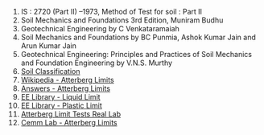 1. IS : 2720 (Part II) –1973, Method of Test for soil : Part II
2. Soil Mechanics and Foundations 3rd Edition, Muniram Budhu
3. Geotechnical Engineering by C Venkataramaiah
4. Soil Mechanics and Foundations by BC Punmia, Ashok Kumar Jain and Arun Kumar Jain
5. Geotechnical Engineering: Principles and Practices of Soil Mechanics and Foundation Engineering by V.N.S. Murthy
6. [Soil Classification](https://en.wikipedia.org/wiki/Soil_classification)
7. [Wikipedia - Atterberg Limits](https://en.wikipedia.org/wiki/Atterberg_limits)
8. [Answers - Atterberg Limits](https://www.answers.com/topic/atterberg-limits)
9. [EE Library - Liquid Limit](https://www.elementaryengineeringlibrary.com/civil-engineering/soil-mechanics/liquid-limit-casagrande-method)
10. [EE Library - Plastic Limit](https://www.elementaryengineeringlibrary.com/civil-engineering/soil-mechanics/plasticity-and-plastic-state-and-plastic-limit-of-soil-and-its-determination)
11. [Atterberg Limit Tests Real Lab](https://www.youtube.com/watch?v=EcXJ961qjGA&t=413s)
12. [Cemm Lab - Atterberg Limits](https://cemmlab.webhost.uic.edu/Experiment%207-Atterberg%20Limits.pdf)
